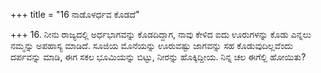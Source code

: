 +++
title = "16 ನಾಡೊಳರ್ಧವ ಕೊಡದೆ"

+++
16. ನೀನು ರಾಜ್ಯದಲ್ಲಿ ಅರ್ಧಭಾಗವನ್ನು ಕೊಡದಿದ್ದಾಗ, ನಾವು ಕೇಳಿದ ಐದು ಊರುಗಳನ್ನು ಕೊಡು ಎನ್ನಲು ನಮ್ಮನ್ನು ಅಪಹಾಸ್ಯ ಮಾಡಿದೆ. ಸೂಜಿಯ ಮೊನೆಯನ್ನು ಊರುವಷ್ಟು ಜಾಗವನ್ನು ಸಹ ಕೊಡುವುದಿಲ್ಲವೆಂದು ದರ್ಪವನ್ನು ಮಾಡಿ, ಈಗ ಸಕಲ ಭೂಮಿಯನ್ನು ಬಿಟ್ಟು, ನೀರನ್ನು ಹೊಕ್ಕಿದ್ದೀಯ. ನಿನ್ನ ಚಲ ಈಗೆಲ್ಲಿ ಹೋಯಿತು?